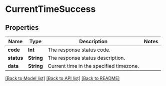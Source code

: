 # CurrentTimeSuccess

## Properties
Name | Type | Description | Notes
------------ | ------------- | ------------- | -------------
**code** | **Int** | The response status code. | 
**status** | **String** | The response status description. | 
**data** | **String** | Current time in the specified timezone. | 

[[Back to Model list]](../README.md#documentation-for-models) [[Back to API list]](../README.md#documentation-for-api-endpoints) [[Back to README]](../README.md)



